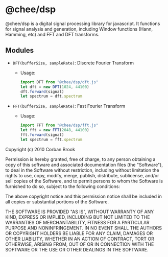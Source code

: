 # @chee/dsp

@chee/dsp is a digital signal processing library for javascript. It functions for
signal analysis and generation, including Window functions (Hann, Hamming, etc)
and FFT and DFT transforms.

## Modules

- `DFT(bufferSize, sampleRate)`: Discrete Fourier Transform

  - Usage:
    ```js
    import DFT from "@chee/dsp/dft.js"
    let dft = new DFT(1024, 44100)
    dft.forward(signal)
    let spectrum = dft.spectrum
    ```

- `FFT(bufferSize, sampleRate)`: Fast Fourier Transform

  - Usage:
    ```js
    import FFT from "@chee/dsp/fft.js"
    let fft = new FFT(2048, 44100)
    fft.forward(signal)
    let spectrum = fft.spectrum
    ```

Copyright (c) 2010 Corban Brook

Permission is hereby granted, free of charge, to any person obtaining
a copy of this software and associated documentation files (the
"Software"), to deal in the Software without restriction, including
without limitation the rights to use, copy, modify, merge, publish,
distribute, sublicense, and/or sell copies of the Software, and to
permit persons to whom the Software is furnished to do so, subject to
the following conditions:

The above copyright notice and this permission notice shall be
included in all copies or substantial portions of the Software.

THE SOFTWARE IS PROVIDED "AS IS", WITHOUT WARRANTY OF ANY KIND,
EXPRESS OR IMPLIED, INCLUDING BUT NOT LIMITED TO THE WARRANTIES OF
MERCHANTABILITY, FITNESS FOR A PARTICULAR PURPOSE AND
NONINFRINGEMENT. IN NO EVENT SHALL THE AUTHORS OR COPYRIGHT HOLDERS BE
LIABLE FOR ANY CLAIM, DAMAGES OR OTHER LIABILITY, WHETHER IN AN ACTION
OF CONTRACT, TORT OR OTHERWISE, ARISING FROM, OUT OF OR IN CONNECTION
WITH THE SOFTWARE OR THE USE OR OTHER DEALINGS IN THE SOFTWARE.
